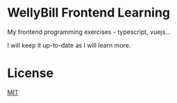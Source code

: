 # WellyBill Frontend Learning

My frontend programming exercises - typescript, vuejs...

I will keep it up-to-date as I will learn more.

# License

[MIT](https://choosealicense.com/licenses/mit/)
